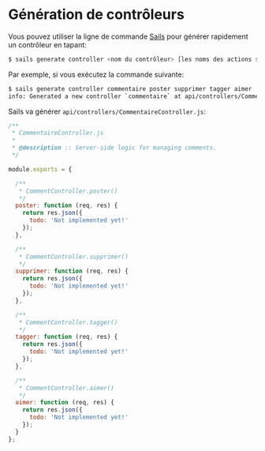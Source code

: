 # Génération de contrôleurs

Vous pouvez utiliser la ligne de commande [Sails](http://sailsjs.com/documentation/reference/command-line-interface) pour générer rapidement un contrôleur en tapant:

```sh
$ sails generate controller <nom du contrôleur> [les noms des actions séparés par un espace...]
```

Par exemple, si vous exécutez la commande suivante:

```sh
$ sails generate controller commentaire poster supprimer tagger aimer
info: Generated a new controller `commentaire` at api/controllers/CommentareController.js!
```

Sails va générer `api/controllers/CommentaireController.js`:

```javascript
/**
 * CommentaireController.js
 *
 * @description :: Server-side logic for managing comments.
 */

module.exports = {

  /**
   * CommentController.poster()
   */
  poster: function (req, res) {
    return res.json({
      todo: 'Not implemented yet!'
    });
  },

  /**
   * CommentController.supprimer()
   */
  supprimer: function (req, res) {
    return res.json({
      todo: 'Not implemented yet!'
    });
  },

  /**
   * CommentController.tagger()
   */
  tagger: function (req, res) {
    return res.json({
      todo: 'Not implemented yet!'
    });
  },

  /**
   * CommentController.aimer()
   */
  aimer: function (req, res) {
    return res.json({
      todo: 'Not implemented yet!'
    });
  }
};
```


<docmeta name="displayName" value="Generating Controllers">
